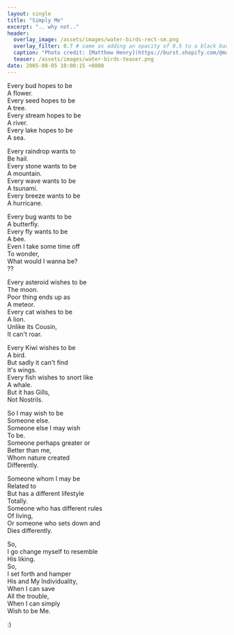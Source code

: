 ```yaml
---
layout: single
title: "Simply Me"
excerpt: ".. why not.."
header:
  overlay_image: /assets/images/water-birds-rect-sm.png
  overlay_filter: 0.7 # same as adding an opacity of 0.5 to a black background
  caption: "Photo credit: [Matthew Henry](https://burst.shopify.com/@matthew_henry?utm_campaign=photo_credit&amp;utm_content=Picture+of+Water+Birds+By+Icy+Lake+%E2%80%94+Free+Stock+Photo&amp;utm_medium=referral&amp;utm_source=credit) via [Burst](https://burst.shopify.com/seasons?utm_campaign=photo_credit&amp;utm_content=Picture+of+Water+Birds+By+Icy+Lake+%E2%80%94+Free+Stock+Photo&amp;utm_medium=referral&amp;utm_source=credit) "
  teaser: /assets/images/water-birds-teaser.png
date: 2005-08-05 10:00:15 +0800
---
```


Every bud hopes to be  
 A flower.  
Every seed hopes to be  
 A tree.  
Every stream hopes to be  
 A river.  
Every lake hopes to be  
 A sea.

Every raindrop wants to  
 Be hail.  
Every stone wants to be  
 A mountain.  
Every wave wants to be  
 A tsunami.  
Every breeze wants to be  
 A hurricane.

Every bug wants to be  
 A butterfly.  
Every fly wants to be  
 A bee.  
Even I take some time off  
 To wonder,  
What would I wanna be?  
 ??

Every asteroid wishes to be  
 The moon.  
Poor thing ends up as  
 A meteor.  
Every cat wishes to be  
 A lion.  
Unlike its Cousin,  
 It can't roar.

Every Kiwi wishes to be  
 A bird.  
But sadly it can't find  
 It's wings.  
Every fish wishes to snort like  
 A whale.  
But it has Gills,  
 Not Nostrils.

So I may wish to be  
 Someone else.  
Someone else I may wish  
 To be.  
Someone perhaps greater or  
 Better than me,  
Whom nature created  
 Differently.

Someone whom I may be  
 Related to  
But has a different lifestyle  
 Totally.  
Someone who has different rules  
 Of living,  
Or someone who sets down and  
 Dies differently.

So,  
I go change myself to resemble  
 His liking.  
So,  
I set forth and hamper  
 His and My Individuality,  
When I can save  
 All the trouble,  
When I can simply  
 Wish to be Me.

:)
